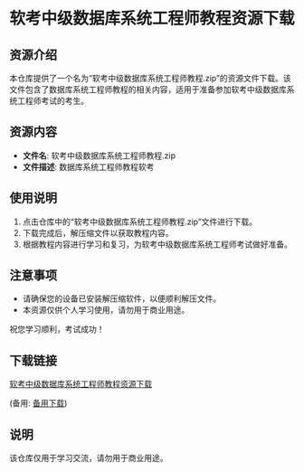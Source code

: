 # 软考中级数据库系统工程师教程资源下载

## 资源介绍

本仓库提供了一个名为“软考中级数据库系统工程师教程.zip”的资源文件下载。该文件包含了数据库系统工程师教程的相关内容，适用于准备参加软考中级数据库系统工程师考试的考生。

## 资源内容

- **文件名**: 软考中级数据库系统工程师教程.zip
- **文件描述**: 数据库系统工程师教程软考

## 使用说明

1. 点击仓库中的“软考中级数据库系统工程师教程.zip”文件进行下载。
2. 下载完成后，解压缩文件以获取教程内容。
3. 根据教程内容进行学习和复习，为软考中级数据库系统工程师考试做好准备。

## 注意事项

- 请确保您的设备已安装解压缩软件，以便顺利解压文件。
- 本资源仅供个人学习使用，请勿用于商业用途。

祝您学习顺利，考试成功！

## 下载链接
[软考中级数据库系统工程师教程资源下载](https://pan.quark.cn/s/eb7ff9aa031a) 

(备用: [备用下载](https://pan.baidu.com/s/1Unl_Em6xv_NqieZge0kewA?pwd=1234))

## 说明

该仓库仅用于学习交流，请勿用于商业用途。
